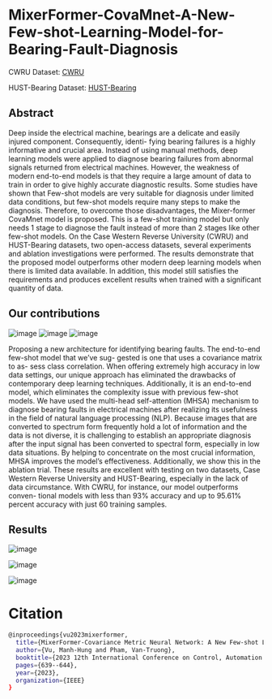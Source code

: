 # MixerFormer-CovaMnet-A-New-Few-shot-Learning-Model-for-Bearing-Fault-Diagnosis
CWRU Dataset: [CWRU](https://onedrive.live.com/?authkey=%21ABjTfwuf9JDxJGg&id=C42A7BAEE78840DE%21421&cid=C42A7BAEE78840DE&parId=root&parQt=sharedby&o=OneUp)

HUST-Bearing Dataset: [HUST-Bearing](https://data.mendeley.com/datasets/cbv7jyx4p9/2)
## Abstract
  Deep inside the electrical machine, bearings are
a delicate and easily injured component. Consequently, identi-
fying bearing failures is a highly informative and crucial area.
Instead of using manual methods, deep learning models were
applied to diagnose bearing failures from abnormal signals
returned from electrical machines. However, the weakness
of modern end-to-end models is that they require a large
amount of data to train in order to give highly accurate
diagnostic results. Some studies have shown that Few-shot
models are very suitable for diagnosis under limited data
conditions, but few-shot models require many steps to make
the diagnosis. Therefore, to overcome those disadvantages,
the Mixer-former CovaMnet model is proposed. This is a
few-shot training model but only needs 1 stage to diagnose
the fault instead of more than 2 stages like other few-shot
models. On the Case Western Reverse University (CWRU)
and HUST-Bearing datasets, two open-access datasets, several
experiments and ablation investigations were performed. The
results demonstrate that the proposed model outperforms other
modern deep learning models when there is limited data
available. In addition, this model still satisfies the requirements
and produces excellent results when trained with a significant
quantity of data.
## Our contributions
![image](https://github.com/VuManhHung307201/MixerFormer-CovaMnet-A-New-Few-shot-Learning-Model-for-Bearing-Fault-Diagnosis/assets/106971509/97786db3-b46b-4f08-9c15-96cd3bc987a9)
![image](https://github.com/VuManhHung307201/MixerFormer-CovaMnet-A-New-Few-shot-Learning-Model-for-Bearing-Fault-Diagnosis/assets/106971509/a3d714bf-3cbe-4268-a435-f447b95dd835)
![image](https://github.com/VuManhHung307201/MixerFormer-CovaMnet-A-New-Few-shot-Learning-Model-for-Bearing-Fault-Diagnosis/assets/106971509/cfb433c6-aa06-44fd-8cce-108805664729)



  Proposing a new architecture for identifying bearing
faults. The end-to-end few-shot model that we’ve sug-
gested is one that uses a covariance matrix to as-
sess class correlation. When offering extremely high
accuracy in low data settings, our unique approach
has eliminated the drawbacks of contemporary deep
learning techniques. Additionally, it is an end-to-end
model, which eliminates the complexity issue with
previous few-shot models.
  We have used the multi-head self-attention (MHSA)
mechanism to diagnose bearing faults in electrical
machines after realizing its usefulness in the field of
natural language processing (NLP). Because images
that are converted to spectrum form frequently hold
a lot of information and the data is not diverse, it
is challenging to establish an appropriate diagnosis
after the input signal has been converted to spectral
form, especially in low data situations. By helping to
concentrate on the most crucial information, MHSA
improves the model’s effectiveness. Additionally, we
show this in the ablation trial.
  These results are excellent with testing on two datasets,
Case Western Reverse University and HUST-Bearing,
especially in the lack of data circumstance. With
CWRU, for instance, our model outperforms conven-
tional models with less than 93% accuracy and up to
95.61% percent accuracy with just 60 training samples.
## Results
![image](https://github.com/VuManhHung307201/MixerFormer-CovaMnet-A-New-Few-shot-Learning-Model-for-Bearing-Fault-Diagnosis/assets/106971509/a582ec98-5e45-4b71-9d58-56065644fa15)


![image](https://github.com/VuManhHung307201/MixerFormer-CovaMnet-A-New-Few-shot-Learning-Model-for-Bearing-Fault-Diagnosis/assets/106971509/4fb25d76-5189-4e62-9fd6-ba20cb5aebcf)



![image](https://github.com/VuManhHung307201/MixerFormer-CovaMnet-A-New-Few-shot-Learning-Model-for-Bearing-Fault-Diagnosis/assets/106971509/4181d152-218e-4eaf-9ee3-eff339fba8ad)


# Citation
```bash
@inproceedings{vu2023mixerformer,
  title={MixerFormer-Covariance Metric Neural Network: A New Few-shot Learning Model for Bearing Fault Diagnosis},
  author={Vu, Manh-Hung and Pham, Van-Truong},
  booktitle={2023 12th International Conference on Control, Automation and Information Sciences (ICCAIS)},
  pages={639--644},
  year={2023},
  organization={IEEE}
}
```
